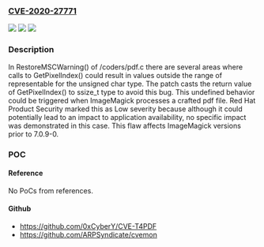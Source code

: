 ### [CVE-2020-27771](https://cve.mitre.org/cgi-bin/cvename.cgi?name=CVE-2020-27771)
![](https://img.shields.io/static/v1?label=Product&message=ImageMagick&color=blue)
![](https://img.shields.io/static/v1?label=Version&message=ImageMagick%207.0.9-0%20&color=brightgreen)
![](https://img.shields.io/static/v1?label=Vulnerability&message=CWE-190&color=brightgreen)

### Description

In RestoreMSCWarning() of /coders/pdf.c there are several areas where calls to GetPixelIndex() could result in values outside the range of representable for the unsigned char type. The patch casts the return value of GetPixelIndex() to ssize_t type to avoid this bug. This undefined behavior could be triggered when ImageMagick processes a crafted pdf file. Red Hat Product Security marked this as Low severity because although it could potentially lead to an impact to application availability, no specific impact was demonstrated in this case. This flaw affects ImageMagick versions prior to 7.0.9-0.

### POC

#### Reference
No PoCs from references.

#### Github
- https://github.com/0xCyberY/CVE-T4PDF
- https://github.com/ARPSyndicate/cvemon

